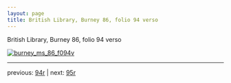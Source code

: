 ```yaml
---
layout: page
title: British Library, Burney 86, folio 94 verso
---
```


British Library, Burney 86, folio 94 verso

[![burney_ms_86_f094v](http://www.homermultitext.org/iipsrv?IIIF=/project/homer/pyramidal/deepzoom/bl/burney86imgs/v1/burney_ms_86_f094v.tif/full/800,/0/default.jpg)](http://www.homermultitext.org/ict2/?urn=urn:cite2:bl:burney86imgs.v1:burney_ms_86_f094v) 

---

previous:  [94r](../94r/) | next: [95r](../95r/)